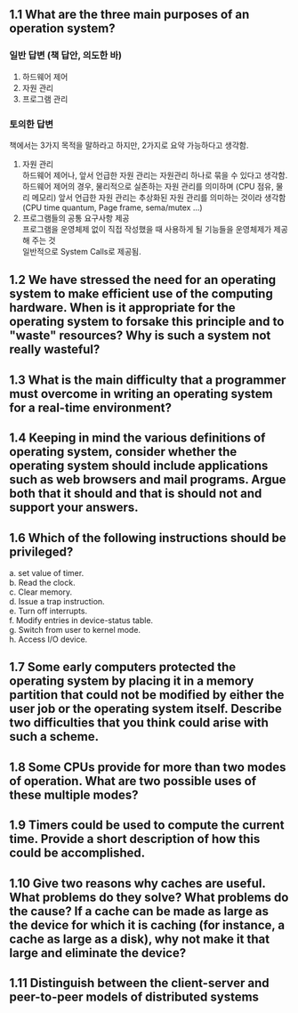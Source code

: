 ## 1.1 What are the three main purposes of an operation system?

### 일반 답변 (책 답안, 의도한 바)

1. 하드웨어 제어
2. 자원 관리
3. 프로그램 관리

### 토의한 답변

책에서는 3가지 목적을 말하라고 하지만, 2가지로 요약 가능하다고 생각함.

1. 자원 관리  
   하드웨어 제어나, 앞서 언급한 자원 관리는 자원관리 하나로 묶을 수 있다고 생각함.  
   하드웨어 제어의 경우, 물리적으로 실존하는 자원 관리를 의미하며 (CPU 점유, 물리 메모리)
   앞서 언급한 자원 관리는 추상화된 자원 관리를 의미하는 것이라 생각함 (CPU time quantum, Page frame, sema/mutex ...)  
2. 프로그램들의 공통 요구사항 제공  
   프로그램을 운영체제 없이 직접 작성했을 때 사용하게 될 기능들을 운영체제가 제공해 주는 것  
   일반적으로 System Calls로 제공됨.

## 1.2 We have stressed the need for an operating system to make efficient use of the computing hardware. When is it appropriate for the operating system to forsake this principle and to "waste" resources? Why is such a system not really wasteful?

## 1.3 What is the main difficulty that a programmer must overcome in writing an operating system for a real-time environment?

## 1.4 Keeping in mind the various definitions of operating system, consider whether the operating system should include applications such as web browsers and mail programs. Argue both that it should and that is should not and support your answers.

## 1.6 Which of the following instructions should be privileged?
a. set value of timer.  
b. Read the clock.  
c. Clear memory.  
d. Issue a trap instruction.  
e. Turn off interrupts.  
f. Modify entries in device-status table.  
g. Switch from user to kernel mode.  
h. Access I/O device.  

## 1.7 Some early computers protected the operating system by placing it in a memory partition that could not be modified by either the user job or the operating system itself. Describe two difficulties that you think could arise with such a scheme.

## 1.8 Some CPUs provide for more than two modes of operation. What are two possible uses of these multiple modes?

## 1.9 Timers could be used to compute the current time. Provide a short description of how this could be accomplished.


## 1.10 Give two reasons why caches are useful. What problems do they solve? What problems do the cause? If a cache can be made as large as the device for which it is caching (for instance, a cache as large as a disk), why not make it that large and eliminate the device?

## 1.11 Distinguish between the client-server and peer-to-peer models of distributed systems


